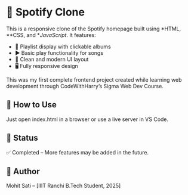 # 🎵 Spotify Clone

This is a responsive clone of the Spotify homepage built using *HTML, **CSS, and **JavaScript*. It features:

- 📁 Playlist display with clickable albums
- ▶ Basic play functionality for songs
- 🎨 Clean and modern UI layout
- 🖥 Fully responsive design

This was my first complete frontend project created while learning web development through CodeWithHarry’s Sigma Web Dev Course.

## 🚀 How to Use
Just open index.html in a browser or use a live server in VS Code.

## 📌 Status
✅ Completed – More features may be added in the future.

## 🙌 Author
Mohit Sati – [IIIT Ranchi B.Tech Student, 2025]
